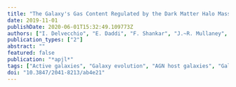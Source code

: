 ```yaml
---
title: "The Galaxy's Gas Content Regulated by the Dark Matter Halo Mass Results in a Superlinear MBH-M* Relation"
date: 2019-11-01
publishDate: 2020-06-01T15:32:49.109773Z
authors: ["I. Delvecchio", "E. Daddi", "F. Shankar", "J.~R. Mullaney", "G. Zamorani", "J. Aird", "E. Bernhard", "A. Cimatti", "D. Elbaz", "M. Giavalisco", "L.~P. Grimmett"]
publication_types: ["2"]
abstract: ""
featured: false
publication: "*apjl*"
tags: ["Active galaxies", "Galaxy evolution", "AGN host galaxies", "Galaxy dark matter halos", "Supermassive black holes", "Astrophysics - Astrophysics of Galaxies"]
doi: "10.3847/2041-8213/ab4e21"
---
```


